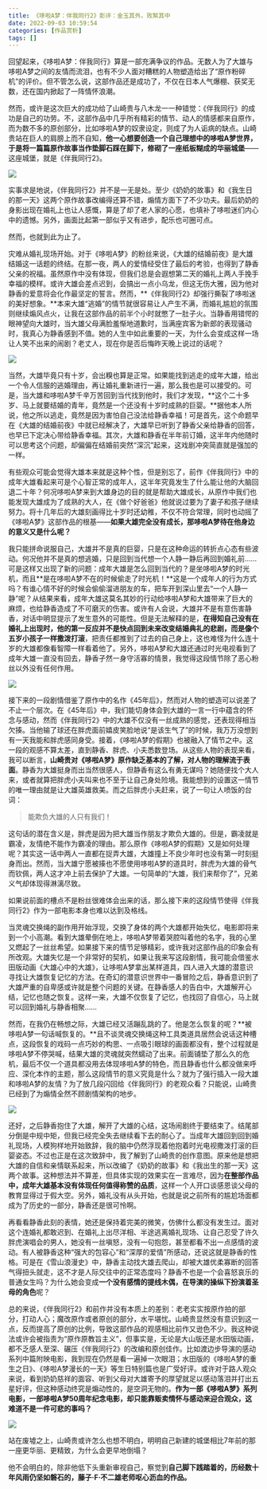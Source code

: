 ```yaml
---
title: 《哆啦A梦：伴我同行2》影评：金玉其外，败絮其中
date: 2022-09-03 10:59:54
categories: [作品赏析]
tags: []
---
```



回望起来，《哆啦A梦：伴我同行》算是一部充满争议的作品。无数人为了大雄与哆啦A梦之间的友情而流泪，也有不少人面对糟糕的人物塑造给出了“原作粉碎机”的评价。但不管怎么说，这部作品还是成功了，不仅在日本人气爆棚、获奖无数，还在国内掀起了一阵情怀浪潮。

然而，或许是这次巨大的成功给了山崎贵与八木龙一一种错觉：《伴我同行》的成功是自己的功劳。不，这部作品中几乎所有精彩的情节、动人的情感都来自原作，而为数不多的原创部分，比如哆啦A梦的奴隶设定，则成了为人诟病的缺点。山崎贵站在巨人的肩膀上而不自知，**他一心想要创造一个自己理想中的哆啦A梦世界，于是将一篇篇原作故事当作垫脚石踩在脚下，修砌了一座纸板糊成的华丽城堡**——这座城堡，就是《伴我同行2》。

![](https://picx.zhimg.com/80/v2-4131678f8facc5e1170855a562b13af3_1440w.jpg?source=c8b7c179)

实事求是地说，《伴我同行2》并不是一无是处。至少《奶奶的故事》和《我生日的那一天》这两个原作故事改编得还算不错，煽情方面下了不少功夫。最后奶奶的身影出现在婚礼上也让人感慨，算是了却了老人家的心愿，也填补了哆啦迷们内心中的遗憾。另外，画面比起第一部似乎又有进步，配乐也可圈可点。

然而，也就到此为止了。

灾难从婚礼现场开始。对于《哆啦A梦》的粉丝来说，《大雄的结婚前夜》是大雄结婚这一话题的终结。在那一夜，两人的爱情经受住了最后的考验，也得到了静香父亲的祝福。虽然原作中没有体现，但我们总是会遐想第二天的婚礼上两人手挽手幸福的模样。或许大雄会差点迟到，会搞出一点小乌龙，但这无伤大雅，因为他对静香的爱意将会化作最坚定的誓言。然而，**《伴我同行2》却强行撕裂了哆啦迷的美好想象。**本来大雄“逃婚”的情节就很容易让人产生不满，而婚礼尴尬的氛围则继续煽风点火，让我在这部作品的前半个小时就憋了一肚子火。当静香用错愕的眼神望向大雄时，当大雄父母满脸羞惭地道歉时，当满座宾客为新郎的表现骚动时，我真心为静香感到不值。她的人生中如此重要的一天，为什么会变成这样一场让人笑不出来的闹剧？老丈人，现在你是否后悔昨天晚上说过的话呢？

![](https://pic1.zhimg.com/80/v2-21d3ddc6e60e945abf6936639cae87b3_1440w.jpg?source=c8b7c179)

当然，大雄毕竟只有十岁，会出糗也算是正常。如果能找到逃走的成年大雄，给出一个令人信服的逃婚理由，再让婚礼重新进行一遍，那么我也是可以接受的。可是，当大雄和哆啦A梦千辛万苦回到当代找到他时，我们才发现，**这个二十多岁、马上就要结婚的青年，竟然是一个还没有十岁时成熟的巨婴。**据他本人所说，他之所以逃走，竟然是因为害怕自己没法给静香幸福！可是首先，这个命题早在《大雄的结婚前夜》中就已经解决了，大雄早已听到了静香父亲给静香的回答，也早已下定决心带给静香幸福。其次，大雄和静香在半年前订婚，这半年内他随时可以思考这个问题，却偏偏在结婚前突然“深沉”起来，这戏剧冲突简直就是强加的一样。

有些观众可能会觉得大雄本来就是这种个性，但是别忘了，前作《伴我同行》中的成年大雄看起来可是个心智正常的成年人，这半年究竟发生了什么能让他的大脑回退二十年？何况哆啦A梦来到大雄身边的目的就是帮助大雄成长，从原作中我们也能发现大雄成为了成熟的大人，在《做个好爸爸》他就说过要为了妻子和孩子继续努力。将十几年后的大雄刻画得比十岁时还幼稚，不仅不符合常理，同时也动摇了《哆啦A梦》这部作品的根基——**如果大雄完全没有成长，那哆啦A梦待在他身边的意义又是什么呢？**

我只能拼命说服自己，大雄并不是真的巨婴，只是在这种命运的转折点心态有些波动。何况他并不是真的想逃婚，只是回到当代想一个人静一静后再回到婚礼前……可是这样又出现了新的问题：成年大雄是怎么回到当代的？是坐哆啦A梦的时光机，而且**是在哆啦A梦不在的时候偷走了时光机！**这是一个成年人的行为方式吗？有谁心情不好的时候会偷偷溜进朋友的车，把车开到深山里去“一个人静一静”呢？从结果来看，成年大雄这莫名其妙的行动给哆啦A梦和大雄带来了巨大的麻烦，也给静香造成了不可磨灭的伤害。或许有人会说，大雄并不是有意伤害静香，对话中明显提示了发生意外的可能性。但是无法解释的是，**在得知自己没有在婚礼上出现时，他的第一反应并不是快点回到未来改变结婚典礼的悲剧，而是像个五岁小孩子一样撒泼打滚**，把责任都推到了过去的自己身上，这也难怪为什么连十岁的大雄都像看智障一样看着他了。另外，哆啦A梦和大雄还通过时光电视看到了成年大雄一直没有回去，静香孑然一身守活寡的情景，我觉得这段情节除了恶心粉丝以外没有任何作用。

![](https://pic4.zhimg.com/80/v2-977a3a65f8af4c1d28245d4fce69020a_1440w.jpg?source=c8b7c179)

接下来的一段剧情借鉴了原作中的名作《45年后》，然而对人物的塑造可以说差了不止一个层次。在《45年后》中，我们能切身体会到大雄的一言一行中蕴含的怀念与感动，然而《伴我同行2》中的大雄不仅没有一丝成熟的感觉，还表现得相当欠揍。当他输了球还在胖虎面前嬉皮笑脸地说“是该生气了”的时候，我万万没想到有一天我能和胖虎感同身受。接着，《哆啦A梦的假期》也被融入了情节之中。这一段的观感不算太差，直到静香、胖虎、小夫悉数登场。从这些人物的表现来看，我可以断言，**山崎贵对《哆啦A梦》原作缺乏基本的了解，对人物的理解流于表面**。静香为大雄挺身而出当然很感人，但静香有这么有勇无谋吗？她随便找个大人来，或者就算把胖虎小夫叫来也不至于让自己身处险境。我能想到的设置这一情节的唯一理由就是让大雄英雄救美。而之后胖虎小夫赶来，说了一句让人喷饭的台词：

>能欺负大雄的人只有我们！

这句话的潜在含义是，胖虎是因为把大雄当作朋友才欺负大雄的。但是，霸凌就是霸凌，友情绝不能作为霸凌的理由。那么原作《哆啦A梦的假期》又是如何处理呢？其实这一话中两人一直都在捉弄大雄，大雄撞上不良少年时也没有第一时刻挺身而出。然而，当大雄宁愿被揍也不愿使用哆啦A梦的道具时，胖虎为大雄的骨气而钦佩，两人这才冲上前去保护了大雄。一句简单的“大雄，我们来帮你了”，兄弟义气却体现得淋漓尽致。

如果说前面的槽点不是粉丝很难体会出来的话，那么接下来的这段情节使得《伴我同行2》作为一部电影本身也难以达到及格线。

当灵魂交换绳的副作用开始浮现，交换了身体的两个大雄都开始失忆，电影即将来到一个小高潮。看到大雄晕倒在地上，哆啦A梦带着哭腔叫着他的名字，我的心里又燃起了一丝丝希望。如果接下来的情节足够精彩，或许我对这部作品的印象会有所改观。大雄失忆是一个非常好的契机，如果让我来写这段剧情，我可能会借鉴水田版动画《大雄心中的大雄》，让哆啦A梦拿出某样道具，四人进入大雄的潜意识寻找让大雄恢复记忆的方法。在奇幻的潜意识世界中一番冒险之后，静香意识到了大雄严重的自卑感或许就是整个问题的关键。在静香感人的告白中，大雄解开心结，记忆也随之恢复。这样一来，大雄不仅恢复了记忆，也找回了自信心，马上就可以回到婚礼与静香相聚……

然而，在我仍在畅想之际，大雄已经又活蹦乱跳的了。他是怎么恢复的呢？**被哆啦A梦一句话喊恢复的。**且不谈灵魂交换绳这种工具类道具居然会说话这种槽点，这段恢复的戏码一点巧妙的构思、一点吸引眼球的画面都没有，整个过程就是哆啦A梦不停哭喊，结果大雄的灵魂就突然蠕动了出来。前面铺垫了那么久的危机，最后不仅一个道具都没用去体现哆啦A梦的特色，而且静香也什么都没做来呼应、深化本作的主题，那么这段情节的意义究竟是什么？就为了强行插入一段大雄和哆啦A梦的友情？为了放几段闪回给《伴我同行》的老观众看？只能说，山崎贵已经到了为煽情全然不顾剧情架构的地步。

![](https://pica.zhimg.com/80/v2-61faef963658be070c2625a7ef6f5641_1440w.jpg?source=c8b7c179)

还好，之后静香抱住了大雄，解开了大雄的心结，这场闹剧终于要结束了。结尾部分倒是中规中矩，但我已经完全失去继续看下去的耐心了。当成年大雄回到回到婚礼现场，人模狗样地开始致辞，我的脑中仍然浮现着他抱着时光电视撒泼打滚的巨婴姿态。不过也正是在这次致辞中，我了解到了山崎贵的创作意图。原来他是想把大雄的自信和亲情联系起来，所以改编了《奶奶的故事》和《我出生的那一天》这两个故事。这种想法并不算差，但具体实现的效果实在一言难尽，因为**在整部作品中，成年大雄基本没有体现任何值得称赞的品质**，这样一个人开口谈感恩谈父母的教育显得过于假大空。另外，婚礼没有从头开始，也就是说之前所有的尴尬场面都成为了历史的一部分，静香还是很可怜啊。

再看看静香此刻的表情，她还是保持着完美的微笑，仿佛什么都没有发生过。面对这个连婚礼都敢迟到、在婚礼上出尽洋相、半途逃离婚礼现场、让自己忍受了许久胖虎演唱会的男人，她没有一丝嗔怒，没有一句抱怨，甚至都看不出一点感情的波动。有人被静香这种“强大的包容心”和“深厚的爱情”所感动，还说这就是静香的性格。可是在《雪山浪漫史》中，静香主动找大雄去爬山，却被大雄优柔寡断的回答气得扭头就走，这不才是人际交往中的正常态度吗？静香不也是一个会喜怒哀乐的普通女生吗？为什么她会变成**一个没有感情的提线木偶，在导演的操纵下扮演着圣母的角色**呢？

总的来说，《伴我同行2》和前作并没有本质上的差别：老老实实按原作拍的部分，打动人心；魔改原作或者原创的部分，水平堪忧。山崎贵显然没有意识到这一点，反而提高了原创的比例，导致这部作品的观感相比前作又逊色不少。我这种说法或许会被指责为“原作原教旨主义”，但事实是，无论是大山版还是水田版动画，都不乏感人至深、碾压《伴我同行2》的改编和原创佳作。比如渡边步导演的感动系列中篇附映电影，我到现在仍然是看一遍掉一次眼泪；水田版的《哆啦A梦的重生之日》、《哆啦A梦漫长的一天》等生日特别篇也是广受好评。或许对于路人观众来说，看到奶奶慈祥的面容、听到父母对大雄寄予的厚望就足以感动落泪并打出五星好评，但这种感动终究是煽动性的，是空洞无物的。**作为一部《哆啦A梦》系列电影，一部哆啦A梦50周年纪念电影，却只能靠贩卖情怀与感动来迎合观众，这难道不是一件可悲的事吗？**

![](https://pic1.zhimg.com/80/v2-ba7c969be7c87f050b59dec25fe699e8_1440w.jpg?source=c8b7c179)

站在废墟之上，山崎贵或许怎么也想不明白，明明自己新建的城堡相比7年前的那一座更华丽、更精致，为什么会更早地倒塌？

他不会明白的，除非他低下头重新审视自己，察觉到**自己脚下践踏着的，历经数十年风雨仍坚如磐石的，藤子·F·不二雄老师呕心沥血的作品。**